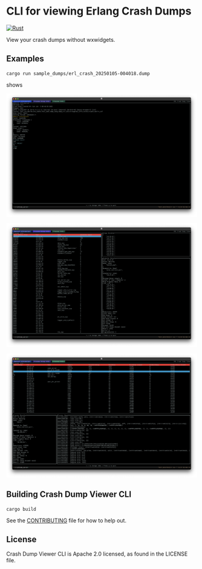 # CLI for viewing Erlang Crash Dumps
[![Rust](https://github.com/WhatsApp/crashdump_viewer_cli/actions/workflows/rust.yml/badge.svg)](https://github.com/WhatsApp/crashdump_viewer_cli/actions/workflows/rust.yml)

View your crash dumps without wxwidgets.

## Examples
```
cargo run sample_dumps/erl_crash_20250105-004018.dump
```

shows

![general_view](./screenshots/general_view.png)

![process_group](./screenshots/process_group.png)

![process_view](./screenshots/process_view.png)



## Building Crash Dump Viewer CLI
```
cargo build
```

See the [CONTRIBUTING](CONTRIBUTING.md) file for how to help out.

## License
Crash Dump Viewer CLI is Apache 2.0 licensed, as found in the LICENSE file.
